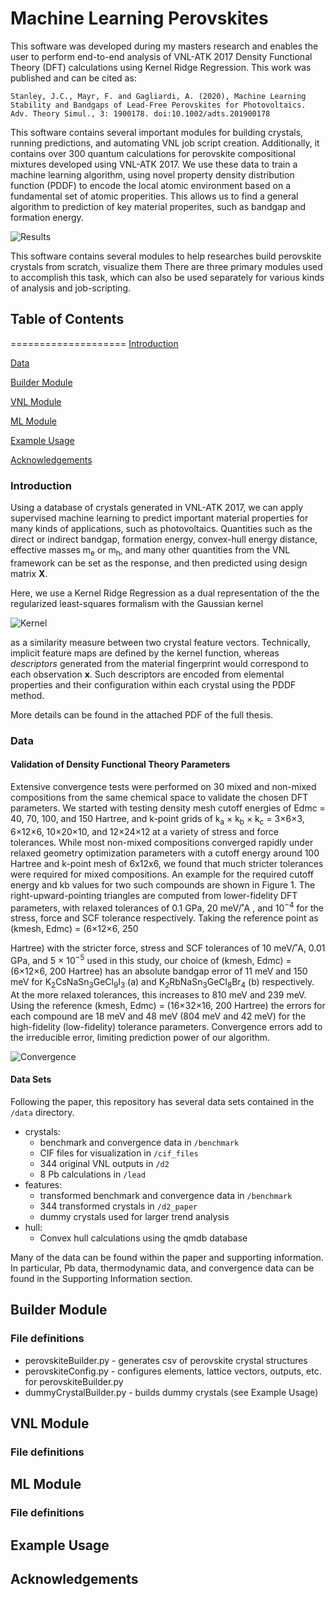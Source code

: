 # Machine Learning Perovskites

This software was developed during my masters research and enables the user to perform end-to-end analysis of VNL-ATK 2017 Density Functional Theory (DFT) calculations using Kernel Ridge Regression. This work was published and can be cited as:

```
Stanley, J.C., Mayr, F. and Gagliardi, A. (2020), Machine Learning Stability and Bandgaps of Lead‐Free Perovskites for Photovoltaics. Adv. Theory Simul., 3: 1900178. doi:10.1002/adts.201900178
```



This software contains several important modules for building crystals, running predictions, and automating VNL job script creation. Additionally, it contains over 300 quantum calculations for perovskite compositional mixtures developed using VNL-ATK 2017. We use these data to train a machine learning algorithm, using novel property density distribution function (PDDF) to encode the local atomic environment based on a fundamental set of atomic properities. This allows us to find a general algorithm to prediction of key material properites, such as bandgap and formation energy. 

![Results](https://github.com/jstanai/ml_perovskites/blob/master/images/Results.jpg "Key Results")


This software contains several modules to help researches build perovskite crystals from scratch, visualize them
There are three primary modules used to accomplish this task, which can also be used separately for various kinds of analysis and job-scripting. 


## Table of Contents
====================
[Introduction](#introduction)

[Data](#data)

[Builder Module](#builder-module)

[VNL Module](#vnl-module)

[ML Module](#ml-module)

[Example Usage](#example-usage)

[Acknowledgements](#acknowledgements)

### Introduction

Using a database of crystals generated in VNL-ATK 2017, we can apply supervised machine learning to predict important material properties for many kinds of applications, such as photovoltaics. Quantities such as the direct or indirect bandgap, formation energy, convex-hull energy distance, effective masses m<sub>e</sub> or m<sub>h</sub>, and many other quantities from the VNL framework can be set as the response, and then predicted using design matrix **X**.

Here, we use a Kernel Ridge Regression as a dual representation of the the regularized least-squares formalism with the Gaussian kernel

![Kernel](https://github.com/jstanai/ml_perovskites/blob/master/images/GaussianKernel.jpg "Gaussian Kernel")

as a similarity measure between two crystal feature vectors. Technically, implicit feature maps are defined by the kernel function, whereas *descriptors* generated from the material fingerprint would correspond to each observation **x**. Such descriptors are encoded from elemental properties and their configuration within each crystal using the PDDF method. 

More details can be found in the attached PDF of the full thesis.

### Data
#### Validation of Density Functional Theory Parameters

Extensive convergence tests were performed on 30 mixed and non-mixed compositions from
the same chemical space to validate the chosen DFT parameters. We started with testing
density mesh cutoff energies of Edmc = 40, 70, 100, and 150 Hartree, and k-point grids of
k<sub>a</sub> × k<sub>b</sub> × k<sub>c</sub> = 3×6×3, 6×12×6, 10×20×10, and 12×24×12 at a variety of stress and force
tolerances. While most non-mixed compositions converged rapidly under relaxed geometry optimization parameters with a cutoff energy around 100 Hartree and k-point mesh of
6x12x6, we found that much stricter tolerances were required for mixed compositions.
An example for the required cutoff energy and kb values for two such compounds are shown
in Figure 1. The right-upward-pointing triangles are computed from lower-fidelity DFT
parameters, with relaxed tolerances of 0.1 GPa, 20 meV/˚A , and 10<sup>−4</sup>
for the stress, force
and SCF tolerance respectively. Taking the reference point as (kmesh, Edmc) = (6×12×6, 250

Hartree) with the stricter force, stress and SCF tolerances of 10 meV/˚A, 0.01 GPa, and 5 ×
10<sup>−5</sup> used in this study, our choice of (kmesh, Edmc) = (6×12×6, 200 Hartree) has an absolute
bandgap error of 11 meV and 150 meV for K<sub>2</sub>CsNaSn<sub>3</sub>GeCl<sub>9</sub>I<sub>3</sub> (a) and K<sub>2</sub>RbNaSn<sub>3</sub>GeCl<sub>8</sub>Br<sub>4</sub>
(b) respectively. At the more relaxed tolerances, this increases to 810 meV and 239 meV.
Using the reference (kmesh, Edmc) = (16×32×16, 200 Hartree) the errors for each compound
are 18 meV and 48 meV (804 meV and 42 meV) for the high-fidelity (low-fidelity) tolerance
parameters. Convergence errors add to the irreducible error, limiting prediction power of
our algorithm.

![Convergence](https://github.com/jstanai/ml_perovskites/blob/master/images/Convergence.png "Convergence Testing")

#### Data Sets

Following the paper, this repository has several data sets contained in the `/data` directory. 

- crystals: 
  - benchmark and convergence data in `/benchmark`
  - CIF files for visualization in `/cif_files`
  - 344 original VNL outputs in `/d2`
  - 8 Pb calculations in `/lead`
- features:
  - transformed benchmark and convergence data in `/benchmark`
  - 344 transformed crystals in `/d2_paper`
  - dummy crystals used for larger trend analysis
- hull:
  - Convex hull calculations using the qmdb database

Many of the data can be found within the paper and supporting information. In particular, Pb data, thermodynamic data, and convergence data can be found in the Supporting Information section. 

## Builder Module

### File definitions
- perovskiteBuilder.py - generates csv of perovskite crystal structures
- perovskiteConfig.py - configures elements, lattice vectors, outputs, etc. for perovskiteBuilder.py
- dummyCrystalBuilder.py - builds dummy crystals (see Example Usage)


## VNL Module

### File definitions

## ML Module

### File definitions

## Example Usage


## Acknowledgements


